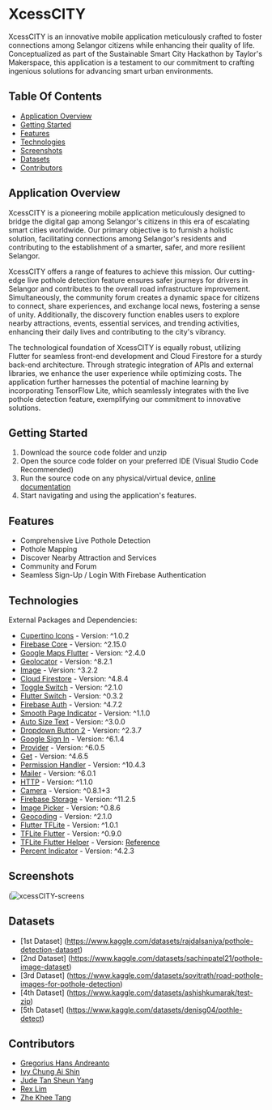 # XcessCITY

XcessCITY is an innovative mobile application meticulously crafted to foster connections among Selangor citizens while enhancing their quality of life. Conceptualized as part of the Sustainable Smart City Hackathon by Taylor's Makerspace, this application is a testament to our commitment to crafting ingenious solutions for advancing smart urban environments.

## Table Of Contents

- [Application Overview](#application-overview)
- [Getting Started](#getting-started)
- [Features](#features)
- [Technologies](#technologies)
- [Screenshots](#screenshots)
- [Datasets](#datasets)
- [Contributors](#contributors)

## Application Overview

XcessCITY is a pioneering mobile application meticulously designed to bridge the digital gap among Selangor's citizens in this era of escalating smart cities worldwide. Our primary objective is to furnish a holistic solution, facilitating connections among Selangor's residents and contributing to the establishment of a smarter, safer, and more resilient Selangor.

XcessCITY offers a range of features to achieve this mission. Our cutting-edge live pothole detection feature ensures safer journeys for drivers in Selangor and contributes to the overall road infrastructure improvement. Simultaneously, the community forum creates a dynamic space for citizens to connect, share experiences, and exchange local news, fostering a sense of unity. Additionally, the discovery function enables users to explore nearby attractions, events, essential services, and trending activities, enhancing their daily lives and contributing to the city's vibrancy.

The technological foundation of XcessCITY is equally robust, utilizing Flutter for seamless front-end development and Cloud Firestore for a sturdy back-end architecture. Through strategic integration of APIs and external libraries, we enhance the user experience while optimizing costs. The application further harnesses the potential of machine learning by incorporating TensorFlow Lite, which seamlessly integrates with the live pothole detection feature, exemplifying our commitment to innovative solutions.


## Getting Started

1. Download the source code folder and unzip 
2. Open the source code folder on your preferred IDE (Visual Studio Code Recommended)
3. Run the source code on any physical/virtual device, [online documentation](https://www.fluttercampus.com/tutorial/4/run-first-application/)
4. Start navigating and using the application's features.

## Features

- Comprehensive Live Pothole Detection
- Pothole Mapping
- Discover Nearby Attraction and Services
- Community and Forum
- Seamless Sign-Up / Login With Firebase Authentication

## Technologies

External Packages and Dependencies:
- [Cupertino Icons](https://pub.dev/packages/cupertino_icons) - Version: ^1.0.2
- [Firebase Core](https://pub.dev/packages/firebase_core) - Version: ^2.15.0
- [Google Maps Flutter](https://pub.dev/packages/google_maps_flutter) - Version: ^2.4.0
- [Geolocator](https://pub.dev/packages/geolocator) - Version: ^8.2.1
- [Image](https://pub.dev/packages/image) - Version: ^3.2.2
- [Cloud Firestore](https://pub.dev/packages/cloud_firestore) - Version: ^4.8.4
- [Toggle Switch](https://pub.dev/packages/toggle_switch) - Version: ^2.1.0
- [Flutter Switch](https://pub.dev/packages/flutter_switch) - Version: ^0.3.2
- [Firebase Auth](https://pub.dev/packages/firebase_auth) - Version: ^4.7.2
- [Smooth Page Indicator](https://pub.dev/packages/smooth_page_indicator) - Version: ^1.1.0
- [Auto Size Text](https://pub.dev/packages/auto_size_text) - Version: ^3.0.0
- [Dropdown Button 2](https://pub.dev/packages/dropdown_button2) - Version: ^2.3.7
- [Google Sign In](https://pub.dev/packages/google_sign_in) - Version: ^6.1.4
- [Provider](https://pub.dev/packages/provider) - Version: ^6.0.5
- [Get](https://pub.dev/packages/get) - Version: ^4.6.5
- [Permission Handler](https://pub.dev/packages/permission_handler) - Version: ^10.4.3
- [Mailer](https://pub.dev/packages/mailer) - Version: ^6.0.1
- [HTTP](https://pub.dev/packages/http) - Version: ^1.1.0
- [Camera](https://pub.dev/packages/camera) - Version: ^0.8.1+3
- [Firebase Storage](https://pub.dev/packages/firebase_storage) - Version: ^11.2.5
- [Image Picker](https://pub.dev/packages/image_picker) - Version: ^0.8.6
- [Geocoding](https://pub.dev/packages/geocoding) - Version: ^2.1.0
- [Flutter TFLite](https://pub.dev/packages/flutter_tflite) - Version: ^1.0.1
- [TFLite Flutter](https://pub.dev/packages/tflite_flutter) - Version: ^0.9.0
- [TFLite Flutter Helper](https://github.com/filofan1/tflite_flutter_helper.git) - Version: [Reference](https://github.com/filofan1/tflite_flutter_helper.git)
- [Percent Indicator](https://pub.dev/packages/percent_indicator) - Version: ^4.2.3


## Screenshots

(![xcessCITY-screens](https://github.com/ExistCode/xcesscity/assets/76140889/e5d97b32-ee21-4706-8ad3-c710beb16c57)

  
## Datasets
- [1st Dataset] (https://www.kaggle.com/datasets/rajdalsaniya/pothole-detection-dataset)
- [2nd Dataset] (https://www.kaggle.com/datasets/sachinpatel21/pothole-image-dataset)
- [3rd Dataset] (https://www.kaggle.com/datasets/sovitrath/road-pothole-images-for-pothole-detection)
- [4th Dataset] (https://www.kaggle.com/datasets/ashishkumarak/test-zip)
- [5th Dataset] (https://www.kaggle.com/datasets/denisg04/pothle-detect)
## Contributors

- [Gregorius Hans Andreanto](https://github.com/ExistCode)
- [Ivy Chung Ai Shin](https://github.com/ICAS03)
- [Jude Tan Sheun Yang](https://github.com/judeisaway)
- [Rex Lim](https://github.com/sexxyrexxy)
- [Zhe Khee Tang](https://github.com/jackyt0303)
